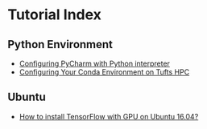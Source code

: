 # Tutorial Index

## Python Environment

- [Configuring PyCharm with Python interpreter](https://github.com/gtatiya/Tutorials/blob/master/Python/ConfiguringPyCharmWithPythonInterpreter.md)
- [Configuring Your Conda Environment on Tufts HPC](https://github.com/gtatiya/Tutorials/blob/master/Python/ConfiguringYourCondaEnvironmentOnTuftsHPC.md)

## Ubuntu

- [How to install TensorFlow with GPU on Ubuntu 16.04?](https://github.com/gtatiya/Tutorials/blob/master/Ubuntu/HowToInstallTensorFlowWithGPUOnUbuntu16.04.md)
